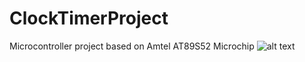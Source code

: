 # ClockTimerProject
Microcontroller project based on Amtel AT89S52 Microchip
![alt text](https://raw.githubusercontent.com/IliyanPopov/ClockTimerProject/blob/master/23.jpg)
